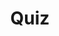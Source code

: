 ---
title: "Quiz"
passing_percentage: 70
layout: "test"
type: "test"
questions:
  - id: "q1"
    text: "What are the four steps in Meshery's design deployment process?"
    type: "single-answer"
    marks: 2
    options:
      - id: "a"
        text: "Configuration, testing, environment selection, and deployment"
      - id: "b"
        text: "Validation, dry-run, environment selection, and deployment"
        is_correct: true
      - id: "c"
        text: "Import, validation, testing, and deployment"
      - id: "d"
        text: "Setup, configuration, monitoring, and cleanup"
  - id: "q2"
    text: "What does a dry run in Meshery accomplish?"
    type: "multiple-answers"
    marks: 2
    options:
      - id: "a"
        text: "Simulates deployment without making actual changes"
        is_correct: true
      - id: "b"
        text: "Identifies potential issues before deployment"
        is_correct: true
      - id: "c"
        text: "Permanently deploys resources to the cluster"
      - id: "d"
        text: "Generates deployment documentation"
  - id: "q3"
    text: "What is the relationship between Meshery Operator and Kubernetes clusters?"
    type: "single-answer"
    marks: 2
    options:
      - id: "a"
        text: "One Meshery Operator can manage multiple Kubernetes clusters"
      - id: "b"
        text: "There is a one-to-one relationship between a Meshery Operator and a Kubernetes cluster"
        is_correct: true
      - id: "c"
        text: "Multiple Meshery Operators can share the same Kubernetes cluster"
      - id: "d"
        text: "Meshery Operators are independent of Kubernetes clusters"
---